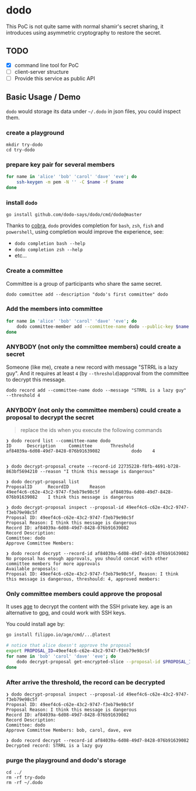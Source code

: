 # dodo

This PoC is not quite same with normal shamir's secret sharing, it introduces using asymmetric cryptography to restore
the secret.

## TODO

- [x] command line tool for PoC
- [ ] client-server structure
- [ ] Provide this service as public API

## Basic Usage / Demo

`dodo` would storage its data under `~/.dodo` in json files, you could inspect them.

### create a playground

```text
mkdir try-dodo
cd try-dodo
```

### prepare key pair for several members

```bash
for name in 'alice' 'bob' 'carol' 'dave' 'eve'; do
    ssh-keygen -m pem -N '' -C $name -f $name
done
```

### install `dodo`

```text
go install github.com/dodo-says/dodo/cmd/dodo@master
```

Thanks to [cobra](https://github.com/spf13/cobra), `dodo` provides completion for `bash`, `zsh`, `fish` and `powershell`, using completion would improve the experience, see:

- `dodo completion bash --help`
- `dodo completion zsh --help`
- etc...

### Create a committee

Committee is a group of participants who share the same secret.

```text
dodo committee add --description "dodo's first committee" dodo
```

### Add the members into committee

```bash
for name in 'alice' 'bob' 'carol' 'dave' 'eve'; do
    dodo committee-member add --committee-name dodo --public-key $name.pub $name
done
```

### ANYBODY (not only the committee members) could create a secret

Someone (like me), create a new record with message "STRRL is a lazy guy". And it requires at least `4` (by `--threshold`)approval from the committee to decrypt this message.

```text
dodo record add --committee-name dodo --message "STRRL is a lazy guy" --threshold 4
```

### ANYBODY (not only the committee members) could create a proposal to decrypt the secret

> replace the ids when you execute the following commands

```text
❯ dodo record list --committee-name dodo 
ID      Description     Committee       Threshold
af84039a-6d08-49d7-8428-076b91639082            dodo    4


❯ dodo decrypt-proposal create --record-id 22735228-f8fb-4691-b728-863bf5694210 --reason "I think this message is dangerous" 

❯ dodo decrypt-proposal list                                                                                                
ProposalID      RecordID        Reason
49eef4c6-c62e-43c2-9747-f3eb79e98c5f    af84039a-6d08-49d7-8428-076b91639082    I think this message is dangerous

❯ dodo decrypt-proposal inspect --proposal-id 49eef4c6-c62e-43c2-9747-f3eb79e98c5f 
Proposal ID: 49eef4c6-c62e-43c2-9747-f3eb79e98c5f
Proposal Reason: I think this message is dangerous
Record ID: af84039a-6d08-49d7-8428-076b91639082
Record Description: 
Committee: dodo
Approve Committee Members: 

❯ dodo record decrypt --record-id af84039a-6d08-49d7-8428-076b91639082 
No proposal has enough approvals, you should concat with other committee members for more approvals
Available proposals:
Proposal ID: 49eef4c6-c62e-43c2-9747-f3eb79e98c5f, Reason: I think this message is dangerous, threshould: 4, approved members: 
```

### Only committee members could approve the proposal

It uses [age](https://github.com/FiloSottile/age) to decrypt the content with the SSH private key. age is an alternative to gpg, and could work with SSH keys.

You could install age by:

```bash
go install filippo.io/age/cmd/...@latest
```

```bash
# notice that alice doesn't approve the proposal
export PROPOSAL_ID=49eef4c6-c62e-43c2-9747-f3eb79e98c5f
for name in 'bob' 'carol' 'dave' 'eve'; do
    dodo decrypt-proposal get-encrypted-slice --proposal-id $PROPOSAL_ID --member-name $name | age -d -i ./$name | dodo decrypt-proposal approve --proposal-id $PROPOSAL_ID
done
```

### After arrive the threshold, the record can be decrypted

```text
❯ dodo decrypt-proposal inspect --proposal-id 49eef4c6-c62e-43c2-9747-f3eb79e98c5f 
Proposal ID: 49eef4c6-c62e-43c2-9747-f3eb79e98c5f
Proposal Reason: I think this message is dangerous
Record ID: af84039a-6d08-49d7-8428-076b91639082
Record Description: 
Committee: dodo
Approve Committee Members: bob, carol, dave, eve

❯ dodo record decrypt --record-id af84039a-6d08-49d7-8428-076b91639082 
Decrypted record: STRRL is a lazy guy
```

### purge the playground and dodo's storage

```text
cd ../
rm -rf try-dodo
rm -rf ~/.dodo
```
